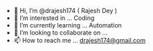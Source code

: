 - 👋 Hi, I’m @drajesh174 ( Rajesh Dey )
- 👀 I’m interested in ... Coding
- 🌱 I’m currently learning ... Automation
- 💞️ I’m looking to collaborate on ... 
- 📫 How to reach me ...  drajesh174@gmail.com

<!---
drajesh174/drajesh174 is a ✨ special ✨ repository because its `README.md` (this file) appears on your GitHub profile.
You can click the Preview link to take a look at your changes.
--->
